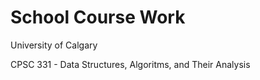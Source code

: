 # School Course Work

University of Calgary

CPSC 331 - Data Structures, Algoritms, and Their Analysis

